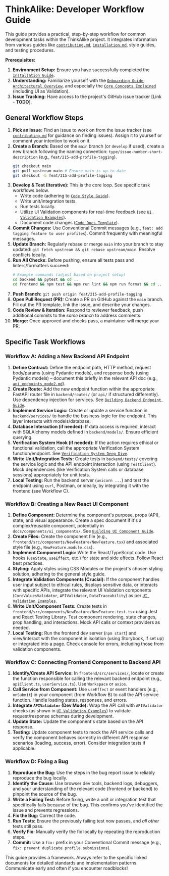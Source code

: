 # ThinkAlike: Developer Workflow Guide

This guide provides a practical, step-by-step workflow for common development tasks within the ThinkAlike project. It integrates information from various guides like [`contributing.md`](../../core/contributing.md), [`installation.md`](../../core/installation.md), style guides, and testing procedures.

**Prerequisites:**

1.  **Environment Setup:** Ensure you have successfully completed the [`Installation Guide`](../../core/installation.md).
2.  **Understanding:** Familiarize yourself with the [`Onboarding Guide`](../../core/onboarding_guide.md), [`Architectural Overview`](../../architecture/architectural_overview.md), and especially the [`Core Concepts Explained`](../../vision/core_concepts.md) (including UI as Validation).
3.  **Issue Tracking:** Have access to the project's GitHub issue tracker [Link - **TODO**].

## General Workflow Steps

1.  **Pick an Issue:** Find an issue to work on from the issue tracker (see [`contributing.md`](../../core/contributing.md) for guidance on finding issues). Assign it to yourself or comment your intention to work on it.
2.  **Create a Branch:** Based on the `main` branch (or `develop` if used), create a new branch following the naming convention: `type/issue-number-short-description` (e.g., `feat/215-add-profile-tagging`).
    ```bash
    git checkout main
    git pull upstream main # Ensure main is up-to-date
    git checkout -b feat/215-add-profile-tagging
    ```
3.  **Develop & Test (Iterative):** This is the core loop. See specific task workflows below.
    * Write code (adhering to [`Code Style Guide`](./code_style_guide.md)).
    * Write unit/integration tests.
    * Run tests locally.
    * Utilize UI Validation components for real-time feedback (see [`UI Validation Examples`](./ui_validation_examples.md)).
    * Document code changes ([`Code Docs Template`](../../templates/code_documentation_template.md)).
4.  **Commit Changes:** Use Conventional Commit messages (e.g., `feat: add tagging feature to user profiles`). Commit frequently with meaningful messages.
5.  **Update Branch:** Regularly rebase or merge `main` into your branch to stay updated: `git fetch upstream && git rebase upstream/main`. Resolve conflicts locally.
6.  **Run All Checks:** Before pushing, ensure all tests pass and linters/formatters succeed:
    ```bash
    # Example commands (adjust based on project setup)
    cd backend && pytest && cd ..
    cd frontend && npm test && npm run lint && npm run format && cd ..
    ```
7.  **Push Branch:** `git push origin feat/215-add-profile-tagging`
8.  **Open Pull Request (PR):** Create a PR on GitHub against the `main` branch. Fill out the PR template, link the issue, and describe your changes.
9.  **Code Review & Iteration:** Respond to reviewer feedback, push additional commits to the *same branch* to address comments.
10. **Merge:** Once approved and checks pass, a maintainer will merge your PR.

## Specific Task Workflows

### Workflow A: Adding a New Backend API Endpoint

1.  **Define Contract:** Define the endpoint path, HTTP method, request body/params (using Pydantic models), and response body (using Pydantic models) – document this briefly in the relevant API doc (e.g., [`api_endpoints_mode2.md`](../../architecture/api/api_endpoints_mode2.md)).
2.  **Create Route:** Add the new endpoint function within the appropriate FastAPI router file in `backend/routes/` (or `api/` if structured differently). Use dependency injection for services. See [`Building Backend Endpoint Guide`](./building_backend_endpoint.md).
3.  **Implement Service Logic:** Create or update a service function in `backend/services/` to handle the business logic for the endpoint. This layer interacts with models/database.
4.  **Database Interaction (if needed):** If data access is required, interact with SQLAlchemy models defined in `backend/models/`. Ensure efficient querying.
5.  **Verification System Hook (if needed):** If the action requires ethical or functional validation, call the appropriate Verification System function/endpoint. See [`Verification System Deep Dive`](../../architecture/verification_system/verification_system_deep_dive.md).
6.  **Write Unit/Integration Tests:** Create tests in `backend/tests/` covering the service logic and the API endpoint interaction (using `TestClient`). Mock dependencies (like Verification System calls or database sessions) appropriately for unit tests.
7.  **Local Testing:** Run the backend server (`uvicorn ...`) and test the endpoint using `curl`, Postman, or ideally, by integrating it with the frontend (see Workflow C).

### Workflow B: Creating a New React UI Component

1.  **Define Component:** Determine the component's purpose, props (API), state, and visual appearance. Create a spec document if it's a complex/reusable component, potentially in `docs/components/ui_components/`. See [`Building UI Component Guide`](./building_ui_component.md).
2.  **Create Files:** Create the component file (e.g., `frontend/src/components/NewFeature/NewFeature.tsx`) and associated style file (e.g., `NewFeature.module.css`).
3.  **Implement Component Logic:** Write the React/TypeScript code. Use hooks (`useState`, `useEffect`, etc.) for state and side effects. Follow React best practices.
4.  **Styling:** Apply styles using CSS Modules or the project's chosen styling solution, adhering to the general style guide.
5.  **Integrate Validation Components (Crucial):** If the component handles user input subject to ethical rules, displays sensitive data, or interacts with specific APIs, integrate the relevant UI Validation components (`CoreValuesValidator`, `APIValidator`, `DataTraceability`) as per [`UI Validation Examples`](./ui_validation_examples.md).
6.  **Write Unit/Component Tests:** Create tests in `frontend/src/components/NewFeature/NewFeature.test.tsx` using Jest and React Testing Library. Test component rendering, state changes, prop handling, and interactions. Mock API calls or context providers as needed.
7.  **Local Testing:** Run the frontend dev server (`npm start`) and view/interact with the component in isolation (using Storybook, if set up) or integrated into a page. Check console for errors, including those from validation components.

### Workflow C: Connecting Frontend Component to Backend API

1.  **Identify/Create API Service:** In `frontend/src/services/`, locate or create the function responsible for calling the relevant backend endpoint (e.g., `apiClient.ts`, `userService.ts`). Use `Workspace` or `axios`.
2.  **Call Service from Component:** Use `useEffect` or event handlers (e.g., `onSubmit`) in your component (from Workflow B) to call the API service function. Handle loading states, responses, and errors.
3.  **Integrate `APIValidator` (Dev Mode):** Wrap the API call with `APIValidator` checks (as shown in [`UI Validation Examples`](./ui_validation_examples.md)) to validate request/response schemas during development.
4.  **Update State:** Update the component's state based on the API response.
5.  **Testing:** Update component tests to mock the API service calls and verify the component behaves correctly in different API response scenarios (loading, success, error). Consider integration tests if applicable.

### Workflow D: Fixing a Bug

1.  **Reproduce the Bug:** Use the steps in the bug report issue to reliably reproduce the bug locally.
2.  **Identify the Cause:** Use browser dev tools, backend logs, debuggers, and your understanding of the relevant code (frontend or backend) to pinpoint the source of the bug.
3.  **Write a Failing Test:** Before fixing, write a unit or integration test that specifically fails because of the bug. This confirms you've identified the issue and prevents regressions.
4.  **Fix the Bug:** Correct the code.
5.  **Run Tests:** Ensure the previously failing test now passes, and *all other* tests still pass.
6.  **Verify Fix:** Manually verify the fix locally by repeating the reproduction steps.
7.  **Commit:** Use a `fix:` prefix in your Conventional Commit message (e.g., `fix: prevent duplicate profile submissions`).

This guide provides a framework. Always refer to the specific linked documents for detailed standards and implementation patterns. Communicate early and often if you encounter roadblocks!
